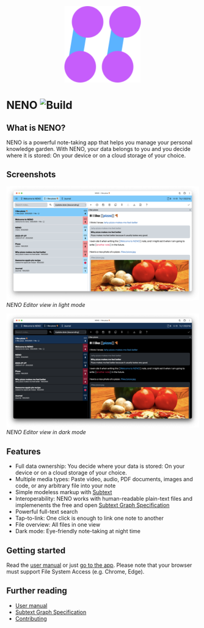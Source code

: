 <p align="center">
  <img
    style="text-align: center;"
    src="./public/assets/app-icon/logo.svg"
    alt="NENO Logo"
    width="200" height="200"
  >
</p>

# NENO ![Build](https://github.com/polyrainbow/neno/actions/workflows/build.yml/badge.svg)

## What is NENO?

NENO is a powerful note-taking app that helps you manage your personal knowledge garden. With NENO, your data belongs to you and you decide where it is stored: On your device or on a cloud storage of your choice.

## Screenshots

![NENO Editor view](./public/docs/img/neno-light.png)
*NENO Editor view in light mode*

![NENO Editor view in dark mode](./public/docs/img/neno-dark.png)
*NENO Editor view in dark mode*

## Features

* Full data ownership: You decide where your data is stored: On your device or on a cloud storage of your choice.
* Multiple media types: Paste video, audio, PDF documents, images and code, or any arbitrary file into your note
* Simple modeless markup with [Subtext](https://github.com/polyrainbow/subtext/)
* Interoperability: NENO works with human-readable plain-text files and implemenents the free and open [Subtext Graph Specification](https://polyrainbow.github.io/neno/docs/subtext-graph-specification.html)
* Powerful full-text search
* Tap-to-link: One click is enough to link one note to another
* File overview: All files in one view
* Dark mode: Eye-friendly note-taking at night time

## Getting started

Read the [user manual](https://polyrainbow.github.io/neno/docs/index.html) or just [go to the app](https://polyrainbow.github.io/neno). Please note that your browser
must support File System Access (e.g. Chrome, Edge).

## Further reading

* [User manual](https://polyrainbow.github.io/neno/docs/index.html)
* [Subtext Graph Specification](https://polyrainbow.github.io/neno/docs/subtext-graph-specification.html)
* [Contributing](./CONTRIBUTING.md)
